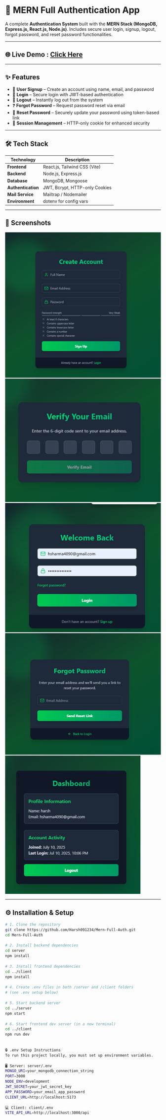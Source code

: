 # 🔐 MERN Full Authentication App

A complete **Authentication System** built with the **MERN Stack (MongoDB, Express.js, React.js, Node.js)**. Includes secure user login, signup, logout, forgot password, and reset password functionalities.

---

## 🌐 Live Demo : [Click Here](https://mern-full-auth.vercel.app)

---

## ✨ Features

- 📝 **User Signup** – Create an account using name, email, and password  
- 🔐 **Login** – Secure login with JWT-based authentication  
- 🚪 **Logout** – Instantly log out from the system  
- ❓ **Forgot Password** – Request password reset via email  
- 🔁 **Reset Password** – Securely update your password using token-based link  
- 🧠 **Session Management** – HTTP-only cookie for enhanced security   

---

## 🛠️ Tech Stack

| Technology         | Description                  |
|--------------------|------------------------------|
| **Frontend**       | React.js, Tailwind CSS (Vite)|
| **Backend**        | Node.js, Express.js          |
| **Database**       | MongoDB, Mongoose            |
| **Authentication** | JWT, Bcrypt, HTTP-only Cookies |
| **Mail Service**   | Mailtrap / Nodemailer        |
| **Environment**    | dotenv for config vars       |

---

## 📸 Screenshots

![](client/public/images/1.png)  
![](client/public/images/2.png)  
![](client/public/images/3.png)  
![](client/public/images/4.png)  
![](client/public/images/5.png)


---

## ⚙️ Installation & Setup

```bash
# 1. Clone the repository
git clone https://github.com/Harsh091234/Mern-Full-Auth.git
cd Mern-Full-Auth

# 2. Install backend dependencies
cd server
npm install

# 3. Install frontend dependencies
cd ../client
npm install

# 4. Create .env files in both /server and /client folders
# (see .env setup below)

# 5. Start backend server
cd ../server
npm start

# 6. Start frontend dev server (in a new terminal)
cd ../client
npm run dev


🔒 .env Setup Instructions
To run this project locally, you must set up environment variables.

🖥️ Server: server/.env
MONGO_URI=your_mongodb_connection_string
PORT=3000
NODE_ENV=development
JWT_SECRET=your_jwt_secret_key
APP_PASSWORD=your_email_app_password
CLIENT_URL=http://localhost:5173

💻 Client: client/.env
VITE_API_URL=http://localhost:3000/api

